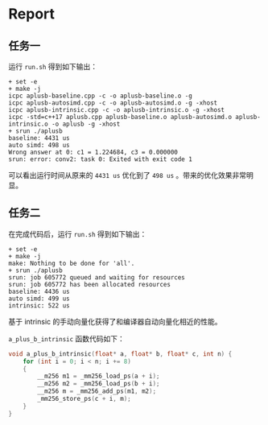 # Report

## 任务一

运行 `run.sh` 得到如下输出：

```
+ set -e
+ make -j
icpc aplusb-baseline.cpp -c -o aplusb-baseline.o -g
icpc aplusb-autosimd.cpp -c -o aplusb-autosimd.o -g -xhost
icpc aplusb-intrinsic.cpp -c -o aplusb-intrinsic.o -g -xhost
icpc -std=c++17 aplusb.cpp aplusb-baseline.o aplusb-autosimd.o aplusb-intrinsic.o -o aplusb -g -xhost
+ srun ./aplusb
baseline: 4431 us
auto simd: 498 us
Wrong answer at 0: c1 = 1.224684, c3 = 0.000000
srun: error: conv2: task 0: Exited with exit code 1
```

可以看出运行时间从原来的 `4431 us` 优化到了 `498 us` 。带来的优化效果非常明显。

## 任务二
在完成代码后，运行 `run.sh` 得到如下输出：

```
+ set -e
+ make -j
make: Nothing to be done for 'all'.
+ srun ./aplusb
srun: job 605772 queued and waiting for resources
srun: job 605772 has been allocated resources
baseline: 4436 us
auto simd: 499 us
intrinsic: 522 us
```

基于 intrinsic 的手动向量化获得了和编译器自动向量化相近的性能。

`a_plus_b_intrinsic` 函数代码如下：

```C++
void a_plus_b_intrinsic(float* a, float* b, float* c, int n) {
    for (int i = 0; i < n; i += 8)
    {
        __m256 m1 = _mm256_load_ps(a + i);
        __m256 m2 = _mm256_load_ps(b + i);
        __m256 m = _mm256_add_ps(m1, m2);
        _mm256_store_ps(c + i, m);
    }
}
```